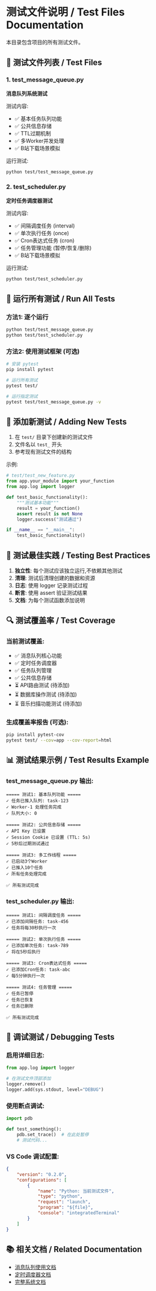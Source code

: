 # 测试文件说明 / Test Files Documentation

本目录包含项目的所有测试文件。

## 📁 测试文件列表 / Test Files

### 1. test_message_queue.py
**消息队列系统测试**

测试内容:
- ✅ 基本任务队列功能
- ✅ 公共信息存储
- ✅ TTL过期机制
- ✅ 多Worker并发处理
- ✅ B站下载场景模拟

运行测试:
```bash
python test/test_message_queue.py
```

### 2. test_scheduler.py
**定时任务调度器测试**

测试内容:
- ✅ 间隔调度任务 (interval)
- ✅ 单次执行任务 (once)
- ✅ Cron表达式任务 (cron)
- ✅ 任务管理功能 (暂停/恢复/删除)
- ✅ B站下载场景模拟

运行测试:
```bash
python test/test_scheduler.py
```

## 🚀 运行所有测试 / Run All Tests

### 方法1: 逐个运行
```bash
python test/test_message_queue.py
python test/test_scheduler.py
```

### 方法2: 使用测试框架 (可选)
```bash
# 安装 pytest
pip install pytest

# 运行所有测试
pytest test/

# 运行指定测试
pytest test/test_message_queue.py -v
```

## 📝 添加新测试 / Adding New Tests

1. 在 `test/` 目录下创建新的测试文件
2. 文件名以 `test_` 开头
3. 参考现有测试文件的结构

示例:
```python
# test/test_new_feature.py
from app.your_module import your_function
from app.log import logger

def test_basic_functionality():
    """测试基本功能"""
    result = your_function()
    assert result is not None
    logger.success("测试通过")

if __name__ == "__main__":
    test_basic_functionality()
```

## 🧪 测试最佳实践 / Testing Best Practices

1. **独立性**: 每个测试应该独立运行,不依赖其他测试
2. **清理**: 测试后清理创建的数据和资源
3. **日志**: 使用 logger 记录测试过程
4. **断言**: 使用 assert 验证测试结果
5. **文档**: 为每个测试函数添加说明

## 🔍 测试覆盖率 / Test Coverage

### 当前测试覆盖:
- ✅ 消息队列核心功能
- ✅ 定时任务调度器
- ✅ 任务队列管理
- ✅ 公共信息存储
- ⏳ API路由测试 (待添加)
- ⏳ 数据库操作测试 (待添加)
- ⏳ 音乐扫描功能测试 (待添加)

### 生成覆盖率报告 (可选):
```bash
pip install pytest-cov
pytest test/ --cov=app --cov-report=html
```

## 📊 测试结果示例 / Test Results Example

### test_message_queue.py 输出:
```
===== 测试1: 基本队列功能 =====
✓ 任务已推入队列: task-123
✓ Worker-1 处理任务完成
✓ 队列大小: 0

===== 测试2: 公共信息存储 =====
✓ API Key 已设置
✓ Session Cookie 已设置 (TTL: 5s)
✓ 5秒后过期测试通过

===== 测试3: 多工作线程 =====
✓ 已启动3个Worker
✓ 已推入10个任务
✓ 所有任务处理完成

✅ 所有测试完成
```

### test_scheduler.py 输出:
```
===== 测试1: 间隔调度任务 =====
✓ 已添加间隔任务: task-456
✓ 任务将每30秒执行一次

===== 测试2: 单次执行任务 =====
✓ 已添加单次任务: task-789
✓ 将在5秒后执行

===== 测试3: Cron表达式任务 =====
✓ 已添加Cron任务: task-abc
✓ 每5分钟执行一次

===== 测试4: 任务管理 =====
✓ 任务已暂停
✓ 任务已恢复
✓ 任务已删除

✅ 所有测试完成
```

## 🐛 调试测试 / Debugging Tests

### 启用详细日志:
```python
from app.log import logger

# 在测试文件顶部添加
logger.remove()
logger.add(sys.stdout, level="DEBUG")
```

### 使用断点调试:
```python
import pdb

def test_something():
    pdb.set_trace()  # 在此处暂停
    # 测试代码...
```

### VS Code 调试配置:
```json
{
    "version": "0.2.0",
    "configurations": [
        {
            "name": "Python: 当前测试文件",
            "type": "python",
            "request": "launch",
            "program": "${file}",
            "console": "integratedTerminal"
        }
    ]
}
```

## 📚 相关文档 / Related Documentation

- [消息队列使用文档](../docs/message_queue_usage.md)
- [定时调度器文档](../docs/scheduler_usage.md)
- [完整系统文档](../docs/README.md)
